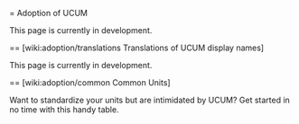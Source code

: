 \= Adoption of UCUM

This page is currently in development.

\== \[wiki:adoption/translations Translations of UCUM display names\]

This page is currently in development.

\== \[wiki:adoption/common Common Units\]

Want to standardize your units but are intimidated by UCUM? Get started
in no time with this handy table.
